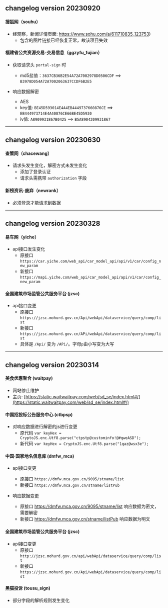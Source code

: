 ## changelog version 20230920

#### 搜狐网（souhu）

- 经观察，新闻详情页面: https://www.sohu.com/a/611710835_123753)
    - 包含的图片链接已经恢复正常，故该项目失效

#### 福建省公共资源交易-交易信息（ggzyfu_fujian）

- 获取请求头 `portal-sign` 时
    - md5盐值：`3637CB36B2E54A72A7002978D0506CDF` ==> `B3978D054A72A7002063637CCDF6B2E5`

- 响应数据解密
    - AES
    - key值: `BE45D593014E4A4EB4449737660876CE` ==> `EB444973714E4A40876CE66BE45D5930`
    - iv值: `A8909931867B0425` ==> `B5A8904209931867`

***

## changelog version 20230630

#### 查策网（chacewang）

- 请求头发生变化，解密方式未发生变化
    - 添加了登录认证
    - 请求头需携带 `authorization` 字段

#### 新榜资讯-废弃（newrank）

- 必须登录才能请求到数据

***

## changelog version 20230328

#### 易车网（yiche）

- api接口发生变化
    - 原接口 `https://car.yiche.com/web_api/car_model_api/api/v1/car/config_new_param`
    - 新接口 `https://mapi.yiche.com/web_api/car_model_api/api/v1/car/config_new_param`

#### 全国建筑市场监管公共服务平台 (jzsc)

- api接口变更
    - 原接口 `https://jzsc.mohurd.gov.cn/Api/webApi/dataservice/query/comp/list`
    - 新接口 `https://jzsc.mohurd.gov.cn/APi/webApi/dataservice/query/comp/list`
    - 具体是 `/Api/` 变为 `/APi/`。字母`p`由小写变为大写

***

## changelog version 20230314

#### 美食优惠聚合 (waitpay)

- 网站停止维护
- 主页: [https://static.waitwaitpay.com/web/sd_se/index.html#/](https://static.waitwaitpay.com/web/sd_se/index.html#/)

#### 中国招投标公告服务中心 (ctbpsp)

- 对响应数据进行解密的js进行变更
    - 原代码 `var keyHex = CryptoJS.enc.Utf8.parse("ctpstp@custominfo!@#qweASD");`
    - 新代码 `var keyHex = CryptoJS.enc.Utf8.parse("1qaz@wsx3e");`

#### 中国·国家地名信息库 (dmfw_mca)

- api接口变更
    - 原接口 `https://dmfw.mca.gov.cn/9095/stname/list`
    - 新接口 `https://dmfw.mca.gov.cn/stname/listPub`

- 响应数据变更
    - 原接口 https://dmfw.mca.gov.cn/9095/stname/list 响应数据为密文，需要解密
    - 新接口 https://dmfw.mca.gov.cn/stname/listPub 响应数据为明文

#### 全国建筑市场监管公共服务平台 (jzsc)

- api接口变更
    - 原接口 `http://jzsc.mohurd.gov.cn/api/webApi/dataservice/query/comp/list`
    - 新接口 `https://jzsc.mohurd.gov.cn/Api/webApi/dataservice/query/comp/list`

#### 黑猫投诉 (tousu_sign)

- 部分字段的解析规则发生变化

